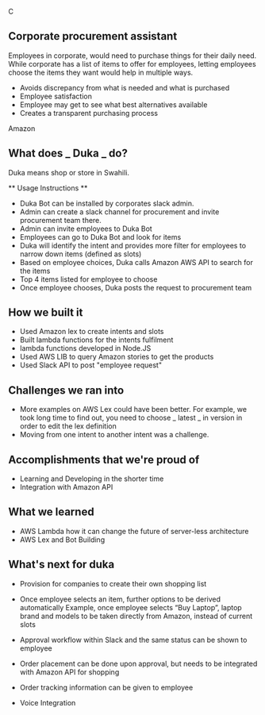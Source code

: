 C
## Corporate procurement assistant

Employees in corporate, would need to purchase things for their daily need. While corporate has a list of items to offer for employees, letting employees choose the items they want would help in multiple ways.

- Avoids discrepancy from what is needed and what is purchased
- Employee satisfaction
- Employee may get to see what best alternatives available 
- Creates a transparent purchasing process

Amazon 

## What does _ Duka _ do? 

Duka means shop or store in Swahili. 

** Usage Instructions **
- Duka Bot can be installed by corporates slack admin. 
- Admin can create a slack channel for procurement and invite procurement team there. 
- Admin can invite employees to Duka Bot
- Employees can go to Duka Bot and look for items
- Duka will identify the intent and provides more filter for employees to narrow down items (defined as slots)
- Based on employee choices, Duka calls Amazon AWS API to search for the items
- Top 4 items listed for employee to choose
- Once employee chooses, Duka posts the request to procurement team 

## How we built it

- Used Amazon lex to create intents and slots
- Built lambda functions for the intents fulfilment
- lambda functions developed in Node.JS
- Used AWS LIB to query Amazon stories to get the products
- Used Slack API to post "employee request" 

## Challenges we ran into

- More examples on AWS Lex could have been better. For example, we took long time to find out, you need to choose _ latest _ in version in order to edit the lex definition
- Moving from one intent to another intent was a challenge. 

## Accomplishments that we're proud of

- Learning and Developing in the shorter time
- Integration with Amazon API

## What we learned

- AWS Lambda how it can change the future of server-less architecture
- AWS Lex and Bot Building

## What's next for duka

- Provision for companies to create their own shopping list

- Once employee selects  an item, further options to be derived automatically
   Example, once employee selects “Buy Laptop”, laptop brand and models to be taken directly from Amazon, 
   instead of current slots

- Approval workflow within Slack and the same status can be shown to employee

- Order placement can be done upon approval, but needs to be integrated with  Amazon API for shopping

- Order tracking information can be given to employee

- Voice Integration
